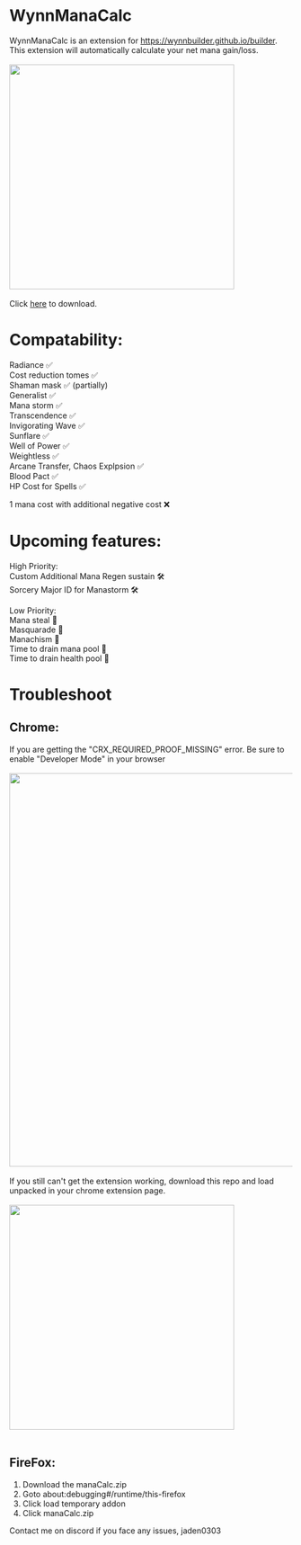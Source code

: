# WynnManaCalc

WynnManaCalc is an extension for https://wynnbuilder.github.io/builder. This extension will automatically calculate your net mana gain/loss. <br>
<br>
<img src="https://github.com/user-attachments/assets/3a0bf951-979e-40ac-8aa8-eb1fbf989fe6" width="400" /> <br>
<br>
Click [here](https://github.com/jdn2005/wynnManaCalc/releases/tag/1.2) to download.<br>

# Compatability:
Radiance ✅ <br>
Cost reduction tomes ✅ <br>
Shaman mask ✅ (partially) <br>
Generalist ✅ <br>
Mana storm ✅ <br>
Transcendence ✅ <br>
Invigorating Wave ✅ <br>
Sunflare ✅ <br>
Well of Power ✅ <br>
Weightless ✅ <br>
Arcane Transfer, Chaos Explpsion ✅ <br>
Blood Pact ✅ <br>
HP Cost for Spells ✅ <br>


1 mana cost with additional negative cost ❌ <br>

# Upcoming features: <br>
High Priority: <br>
Custom Additional Mana Regen sustain 🛠️ <br> 
Sorcery Major ID for Manastorm 🛠️ <br> 

Low Priority: <br> 
Mana steal 🔨 <br> 
Masquarade 🔨 <br> 
Manachism 🔨 <br>
Time to drain mana pool 🔨 <br>
Time to drain health pool 🔨 <br>

# Troubleshoot <br>
## Chrome: <br>
If you are getting the "CRX_REQUIRED_PROOF_MISSING" error. Be sure to enable "Developer Mode" in your browser <br>
<br>
<img src="https://github.com/user-attachments/assets/f66e69ad-fddb-4c7d-8fc0-3ddbc815ec17" width="700"/> <br>
<br>
If you still can't get the extension working, download this repo and load unpacked in your chrome extension page. <br>
<br>
<img src="https://github.com/user-attachments/assets/ef449d51-e57f-42a4-8db2-a7b9ec064386" width="400"/> <br>
<br>
## FireFox: <br>
1. Download the manaCalc.zip <br>
2. Goto about:debugging#/runtime/this-firefox <br>
3. Click load temporary addon <br>
4. Click manaCalc.zip <br>


Contact me on discord if you face any issues, jaden0303 <br>
